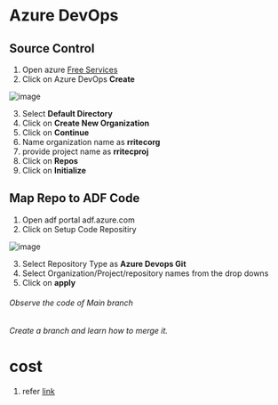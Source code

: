 # Azure DevOps

## Source Control

1. Open azure [Free Services](https://portal.azure.com/#view/Microsoft_Azure_Billing/FreeServicesBlade)
2. Click on Azure DevOps **Create**

![image](https://user-images.githubusercontent.com/20516321/230009150-7f2e6965-cce7-4eb5-9fa8-9c913ab396f2.png)

3. Select **Default Directory**
4. Click on **Create New Organization**
5. Click on **Continue**
6. Name organization name as **rritecorg**
7. provide project name as **rritecproj**
8. Click on **Repos**
9. Click on **Initialize**

## Map Repo to ADF Code
1. Open adf portal adf.azure.com
2. Click on Setup Code Repositiry

![image](https://github.com/rritec/Cloud-Data-Engineering/assets/20516321/1501234a-b567-4dc4-8448-f92a7d85cd74)

3. Select Repository Type as **Azure Devops Git**
4. Select Organization/Project/repository names from the drop downs
5. Click on **apply**

###### Observe the code of Main branch
###### Create a branch and learn how to merge it.
###### 

# cost

1. refer [link](https://sqlkover.com/how-you-can-save-up-to-80-on-azure-data-factory-pricing/#:~:text=Minimize%20the%20number%20of%20activities,a%20self%2Dhosted%20integration%20runtime.)
